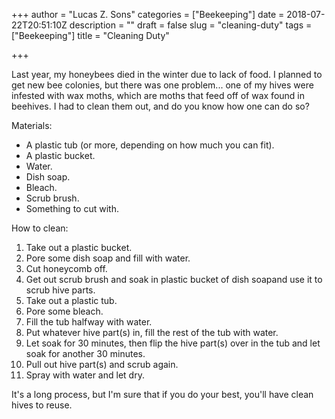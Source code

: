 +++
author = "Lucas Z. Sons"
categories = ["Beekeeping"]
date = 2018-07-22T20:51:10Z
description = ""
draft = false
slug = "cleaning-duty"
tags = ["Beekeeping"]
title = "Cleaning Duty"

+++

Last year, my honeybees died in the winter due to lack of food. I planned to get new bee colonies, but there was one problem... one of my hives were infested with wax moths, which are moths that feed off of wax found in beehives. I had to clean them out, and do you know how one can do so?

Materials:
* A plastic tub (or more, depending on how much you can fit).
* A plastic bucket.
* Water.
* Dish soap.
* Bleach.
* Scrub brush.
* Something to cut with.

How to clean:
1. Take out a plastic bucket.
2. Pore some dish soap and fill with water.
3. Cut honeycomb off.
4. Get out scrub brush and soak in plastic bucket of dish soapand use it to scrub hive parts.
5. Take out a plastic tub.
6. Pore some bleach.
7. Fill the tub halfway with water.
8. Put whatever hive part(s) in, fill the rest of the tub with water.
9. Let soak for 30 minutes, then flip the hive part(s) over in the tub and let soak for another 30 minutes.
10. Pull out hive part(s) and scrub again.
11. Spray with water and let dry.

It's a long process, but I'm sure that if you do your best, you'll have clean hives to reuse.

